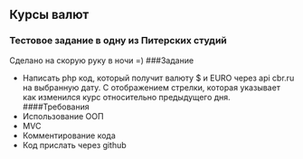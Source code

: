 ## Курсы валют
### Тестовое задание в одну из Питерских студий
Сделано на скорую руку в ночи =)
###Задание  
+ Написать php код, который получит валюту $ и EURO через api cbr.ru на выбранную дату. С отображением стрелки, которая указывает как изменился курс относительно предыдущего дня.
####Требования
+ Использование ООП
+ MVC
+ Комментирование кода
+ Код прислать через github
